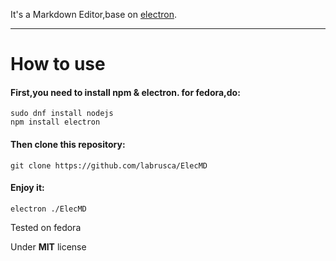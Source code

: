 It's a Markdown Editor,base on [electron](https://github.com/electron/electron).
****************************
# How to use

#### First,you need to install npm & electron.  for fedora,do:

    sudo dnf install nodejs
    npm install electron


#### Then clone this repository:

    git clone https://github.com/labrusca/ElecMD

#### Enjoy it:

    electron ./ElecMD


Tested on fedora

Under **MIT** license
